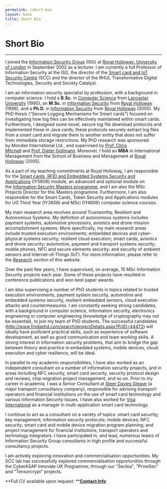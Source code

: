 ```yaml
---
permalink: /short-bio
layout: base
title: Short Bio
---
```


# Short Bio
---

I joined the [Information Security Group](http://isg.rhul.ac.uk/) (ISG) at [Royal Holloway, University of London](http://www.rhul.ac.uk/) in September 2002 as a lecturer. I am currently a full Professor of Information Security at the ISG, the director of the [Smart card and IoT Security Centre](https://scc.rhul.ac.uk/) (SCC) and the director of the RHUL Transformative Digital Technologies, Security and Society Catalyst.

I am an information security specialist by profession, with a background in computer science. I hold a **B.Sc.** in [Computer Science](https://www.lancaster.ac.uk/study/undergraduate/courses/computer-science-bsc-hons-g400/ ) from [Lancaster University](http://www.lancs.ac.uk/) (1995), an **M.Sc.** in [Information Security](http://isg.rhul.ac.uk/) from [Royal Holloway](http://www.rhul.ac.uk/) (1996), and a **Ph.D.** in [Information Security](http://isg.rhul.ac.uk/) from [Royal Holloway](http://www.rhul.ac.uk/) (2000). My PhD thesis ("Secure Logging Mechanisms for Smart cards") focused on investigating how log files can be effectively maintained within smart cards. Furthermore, I designed some novel, secure log file download protocols and implemented these in Java cards; these protocols securely extract log files from a smart card and migrate them to another entity that does not suffer from immediate storage restrictions. My PhD research was sponsored by Mondex International Ltd., and supervised by [Prof. Chris Mitchell](https://pure.royalholloway.ac.uk/en/persons/chris-mitchell) and [Prof. Dieter Gollmann](https://www.sba-research.org/team/dieter-gollmann/  ). Moreover, I hold an **MBA** in International Management from the School of Business and Management at [Royal Holloway](http://www.rhul.ac.uk/) (2005).

As a part of my teaching commitments at Royal Holloway, I am responsible for the [Smart cards, RFID and Embedded Systems Security and Applications](https://moodle2021.royalholloway.ac.uk/course/info.php?id=657 ) (IY5606) module, an advanced and optional module on the [Information Security Masters programme](https://www.royalholloway.ac.uk/studying-here/undergraduate/computer-science/computer-science-information-security-msci/ ), and I am also the MSc Projects Director for this Masters programme. Furthermore, I am also responsible for the Smart Cards, Token Security and Applications modules for UG Third Year (IY3606) and MSci (IY4606) computer science courses.

My main research area revolves around Trustworthy, Resilient and Autonomous Systems. My definition of autonomous systems includes payment systems, automotive processors, avionics and drone mission accomplishment systems. More specifically, my main research areas include trusted execution environments; embedded devices and cyber-physical systems security; resilient cloud execution; smart cards, avionics and drone security; automotive, payment and transport systems security; mobile phones, NFC and secure elements security; and security of ambient sensors and Internet-of-Things (IoT). For more information, please refer to the [Research](/research) section of this website.

Over the past few years, I have supervised, on average, 15 MSc Information Security projects each year. Some of these projects have resulted in conference publications and won best paper awards.

I am also supervising a number of PhD students in topics related to trusted execution environments, payment system security, automotive and embedded systems security, resilient embedded sensors, cloud execution attacks and countermeasures. I am constantly seeking strong candidates, with a background in computer science, information security, electronics engineering or computer engineering (knowledge of cryptography may not be essential), to join my team of PhD students. The successful candidates (<http://www.findaphd.com/search/projectDetails.aspx?PJID=44472>) will ideally have proficient practical skills, such as experience of software development, as well as good communication and team working skills. A strong interest in information security problems, that aim to bridge the gap between theory and practice in embedded systems, mobile devices, cloud execution and cyber resilience, will be ideal.

In parallel to my academic responsibilities, I have also worked as an independent consultant on a number of information security projects, and in areas including NFC security, smart card security, security protocol design and reviews, chip migration project management, and so on. Prior to my career in academia, I was a Senior Consultant at [Steer Davies Gleave](http://www.steerdaviesgleave.com/) (a major transport consultancy company), responsible for advising transport operators and financial institutions on the use of smart card technology and various Information Security Issues. I have also worked for [Visa International](http://www.visaeurope.com/) as a manager in multi-application smart card technology.

I continue to act as a consultant on a variety of topics: smart card security; key management; information security protocols; mobile devices; NFC security; smart card and mobile device migration program planning; and project management for financial institutions, transport operators and technology integrators. I have participated in, and lead, numerous teams of Information Security Group consultants in high profile and successful consultancy projects.

I am actively exploring innovation and commercialisation opportunities. My SCC lab has successfully explored commercialisation opportunities through the CyberASAP Innovate UK Programme; through our "Seclea", "PrineSec" and "Tensorcrypt" projects.

**Full CV available upon request: **[**Contact Info**](/contact)